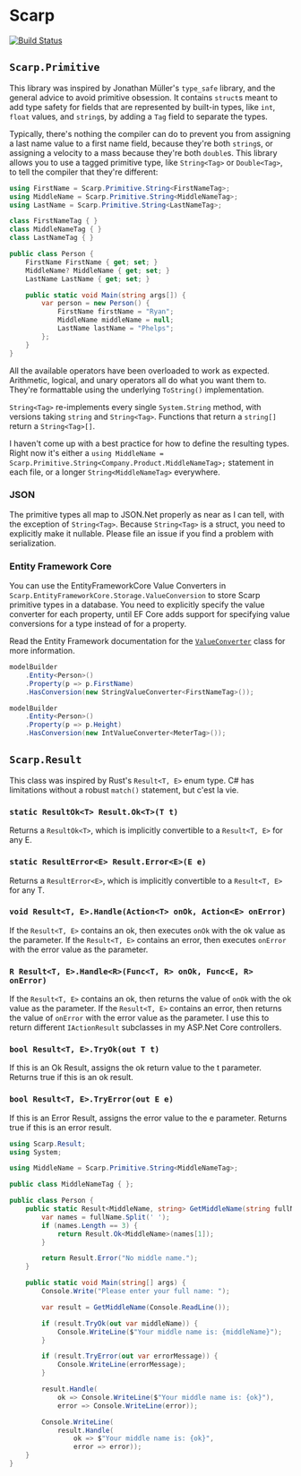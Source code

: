 # Scarp

[![Build Status](https://travis-ci.com/ryancerium/scarp.svg?branch=master)](https://travis-ci.com/ryancerium/scarp)

## `Scarp.Primitive`

This library was inspired by Jonathan Müller's `type_safe` library, and the general advice to avoid primitive obsession.
It contains `struct`s meant to add type safety for fields that are represented by built-in types, like `int`, `float` values, and `string`s, by adding a `Tag` field to separate the types.

Typically, there's nothing the compiler can do to prevent you from assigning a last name value to a first name field, because they're both `string`s, or assigning a velocity to a mass because they're both `double`s.
This library allows you to use a tagged primitive type, like `String<Tag>` or `Double<Tag>`, to tell the compiler that they're different:

```c#
using FirstName = Scarp.Primitive.String<FirstNameTag>;
using MiddleName = Scarp.Primitive.String<MiddleNameTag>;
using LastName = Scarp.Primitive.String<LastNameTag>;

class FirstNameTag { }
class MiddleNameTag { }
class LastNameTag { }

public class Person {
    FirstName FirstName { get; set; }
    MiddleName? MiddleName { get; set; }
    LastName LastName { get; set; }

    public static void Main(string args[]) {
        var person = new Person() {
            FirstName firstName = "Ryan";
            MiddleName middleName = null;
            LastName lastName = "Phelps";
        };
    }
}
```

All the available operators have been overloaded to work as expected.
Arithmetic, logical, and unary operators all do what you want them to.
They're formattable using the underlying `ToString()` implementation.

`String<Tag>` re-implements every single `System.String` method, with versions taking `string` and `String<Tag>`.
Functions that return a `string[]` return a `String<Tag>[]`.

I haven't come up with a best practice for how to define the resulting types.
Right now it's either a `using MiddleName = Scarp.Primitive.String<Company.Product.MiddleNameTag>;` statement in each file, or a longer `String<MiddleNameTag>` everywhere.

### JSON

The primitive types all map to JSON.Net properly as near as I can tell, with the exception of `String<Tag>`.
Because `String<Tag>` is a struct, you need to explicitly make it nullable.
Please file an issue if you find a problem with serialization.

### Entity Framework Core

You can use the EntityFrameworkCore Value Converters in `Scarp.EntityFrameworkCore.Storage.ValueConversion` to store Scarp primitive types in a database.
You need to explicitly specify the value converter for each property, until EF Core adds support for specifying value conversions for a type instead of for a property.

Read the Entity Framework documentation for the [`ValueConverter`](https://docs.microsoft.com/en-us/ef/core/modeling/value-conversions#the-valueconverter-class) class for more information.

```c#
modelBuilder
    .Entity<Person>()
    .Property(p => p.FirstName)
    .HasConversion(new StringValueConverter<FirstNameTag>());

modelBuilder
    .Entity<Person>()
    .Property(p => p.Height)
    .HasConversion(new IntValueConverter<MeterTag>());
```

## `Scarp.Result`

This class was inspired by Rust's `Result<T, E>` enum type.
C# has limitations without a robust `match()` statement, but c'est la vie.

### `static ResultOk<T> Result.Ok<T>(T t)`

Returns a `ResultOk<T>`, which is implicitly convertible to a `Result<T, E>` for any E.

### `static ResultError<E> Result.Error<E>(E e)`

Returns a `ResultError<E>`, which is implicitly convertible to a `Result<T, E>` for any T.

### `void Result<T, E>.Handle(Action<T> onOk, Action<E> onError)`

If the `Result<T, E>` contains an ok, then executes `onOk` with the ok value as the parameter.
If the `Result<T, E>` contains an error, then executes `onError` with the error value as the parameter.

### `R Result<T, E>.Handle<R>(Func<T, R> onOk, Func<E, R> onError)`

If the `Result<T, E>` contains an ok, then returns the value of `onOk` with the ok value as the parameter.
If the `Result<T, E>` contains an error, then returns the value of `onError` with the error value as the parameter.
I use this to return different `IActionResult` subclasses in my ASP.Net Core controllers.

### `bool Result<T, E>.TryOk(out T t)`

If this is an Ok Result, assigns the ok return value to the t parameter.
Returns true if this is an ok result.

### `bool Result<T, E>.TryError(out E e)`

If this is an Error Result, assigns the error value to the e parameter.
Returns true if this is an error result.

```c#
using Scarp.Result;
using System;

using MiddleName = Scarp.Primitive.String<MiddleNameTag>;

public class MiddleNameTag { };

public class Person {
    public static Result<MiddleName, string> GetMiddleName(string fullName) {
        var names = fullName.Split(' ');
        if (names.Length == 3) {
            return Result.Ok<MiddleName>(names[1]);
        }

        return Result.Error("No middle name.");
    }

    public static void Main(string[] args) {
        Console.Write("Please enter your full name: ");

        var result = GetMiddleName(Console.ReadLine());

        if (result.TryOk(out var middleName)) {
            Console.WriteLine($"Your middle name is: {middleName}");
        }

        if (result.TryError(out var errorMessage)) {
            Console.WriteLine(errorMessage);
        }

        result.Handle(
            ok => Console.WriteLine($"Your middle name is: {ok}"),
            error => Console.WriteLine(error));

        Console.WriteLine(
            result.Handle(
                ok => $"Your middle name is: {ok}",
                error => error));
    }
}
```
